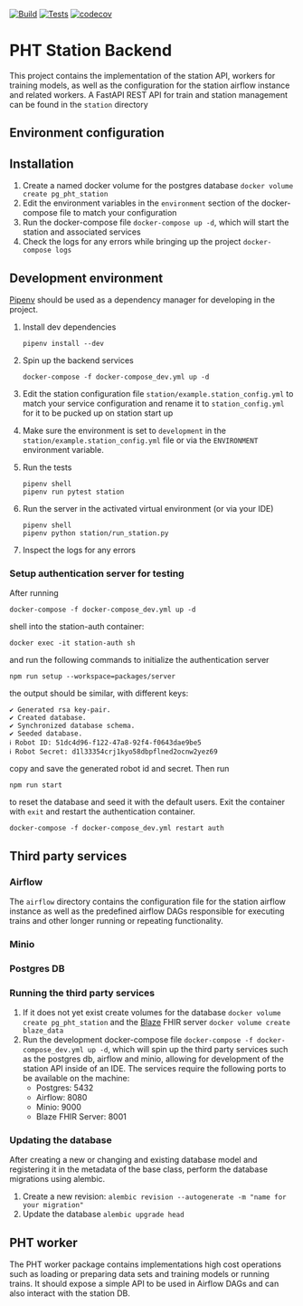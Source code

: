[![Build](https://github.com/PHT-EU/station-backend/actions/workflows/Build.yml/badge.svg)](https://github.com/PHT-EU/station-backend/actions/workflows/Build.yml)
[![Tests](https://github.com/PHT-EU/station-backend/actions/workflows/tests.yml/badge.svg)](https://github.com/PHT-EU/station-backend/actions/workflows/tests.yml)
[![codecov](https://codecov.io/gh/PHT-Medic/station-backend/branch/master/graph/badge.svg?token=SWJRH1V44S)](https://codecov.io/gh/PHT-Medic/station-backend)

# PHT Station Backend

This project contains the implementation of the station API, workers for training models, as well as the configuration
for the station airflow instance and related workers. A FastAPI REST API for train and station management can be found
in the `station` directory

## Environment configuration


## Installation

1. Create a named docker volume for the postgres database `docker volume create pg_pht_station`
2. Edit the environment variables in the `environment` section of the docker-compose file to match your configuration
3. Run the docker-compose file `docker-compose up -d`, which will start the station and associated services
4. Check the logs for any errors while bringing up the project `docker-compose logs`


## Development environment

[Pipenv](https://pipenv.pypa.io/en/latest/) should be used as a dependency manager for developing in the project.

1. Install dev dependencies
   ```shell
   pipenv install --dev
   ```

2. Spin up the backend services
   ```shell
   docker-compose -f docker-compose_dev.yml up -d
   ```
3. Edit the station configuration file `station/example.station_config.yml` to match your service configuration and
   rename it to `station_config.yml` for it to be pucked up on station start up
4. Make sure the environment is set to `development` in the `station/example.station_config.yml` file or via the
   `ENVIRONMENT` environment variable.
5. Run the tests
   ```shell
   pipenv shell
   pipenv run pytest station
   ```
6. Run the server in the activated virtual environment (or via your IDE)
   ```shell
   pipenv shell
   pipenv python station/run_station.py
   ```
7. Inspect the logs for any errors

### Setup authentication server for testing

After running

```shell
docker-compose -f docker-compose_dev.yml up -d
```

shell into the station-auth container:

```shell
docker exec -it station-auth sh
```

and run the following commands to initialize the authentication server

```shell
npm run setup --workspace=packages/server
```

the output should be similar, with different keys:

```
✔ Generated rsa key-pair.
✔ Created database.
✔ Synchronized database schema.
✔ Seeded database.
ℹ Robot ID: 51dc4d96-f122-47a8-92f4-f0643dae9be5
ℹ Robot Secret: d1l33354crj1kyo58dbpflned2ocnw2yez69
```

copy and save the generated robot id and secret. Then run

```shell
npm run start
```

to reset the database and seed it with the default users. Exit the container with `exit`
and restart the authentication container.

```shell
docker-compose -f docker-compose_dev.yml restart auth
```

## Third party services

### Airflow

The `airflow` directory contains the configuration file for the station airflow instance as well as the predefined
airflow DAGs responsible for executing trains and other longer running or repeating functionality.

### Minio

### Postgres DB

### Running the third party services

1. If it does not yet exist create volumes for the database `docker volume create pg_pht_station` and the
   [Blaze](https://github.com/samply/blaze) FHIR server `docker volume create blaze_data`
2. Run the development docker-compose file `docker-compose -f docker-compose_dev.yml up -d`, which will spin up the
   third party services such as the postgres db, airflow and minio, allowing for development of the station API inside
   of an IDE. The services require the following ports to be available on the machine:
    - Postgres: 5432
    - Airflow: 8080
    - Minio: 9000
    - Blaze FHIR Server: 8001

### Updating the database

After creating a new or changing and existing database model and registering it in the metadata of the base class,
perform the database migrations using alembic.

1. Create a new revision: `alembic revision --autogenerate -m "name for your migration"`
2. Update the database `alembic upgrade head`

## PHT worker

The PHT worker package contains implementations high cost operations such as loading or preparing data sets and training
models or running trains. It should expose a simple API to be used in Airflow DAGs and can also interact with the
station DB.


   
